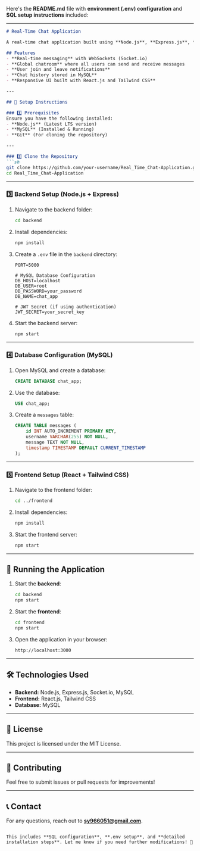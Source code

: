 Here's the **README.md** file with **environment (.env) configuration** and **SQL setup instructions** included:  

---

```md
# Real-Time Chat Application

A real-time chat application built using **Node.js**, **Express.js**, **Socket.io**, **React.js**, and **MySQL** for chat storage.

## Features
- **Real-time messaging** with WebSockets (Socket.io)
- **Global chatroom** where all users can send and receive messages
- **User join and leave notifications**
- **Chat history stored in MySQL**
- **Responsive UI built with React.js and Tailwind CSS**

---

## 📌 Setup Instructions

### 1️⃣ Prerequisites
Ensure you have the following installed:
- **Node.js** (Latest LTS version)
- **MySQL** (Installed & Running)
- **Git** (For cloning the repository)

---

### 2️⃣ Clone the Repository
```sh
git clone https://github.com/your-username/Real_Time_Chat-Application.git
cd Real_Time_Chat-Application
```

---

### 3️⃣ Backend Setup (Node.js + Express)
1. Navigate to the backend folder:
   ```sh
   cd backend
   ```
2. Install dependencies:
   ```sh
   npm install
   ```
3. Create a `.env` file in the `backend` directory:
   ```
   PORT=5000

   # MySQL Database Configuration
   DB_HOST=localhost
   DB_USER=root
   DB_PASSWORD=your_password
   DB_NAME=chat_app

   # JWT Secret (if using authentication)
   JWT_SECRET=your_secret_key
   ```
4. Start the backend server:
   ```sh
   npm start
   ```

---

### 4️⃣ Database Configuration (MySQL)
1. Open MySQL and create a database:
   ```sql
   CREATE DATABASE chat_app;
   ```
2. Use the database:
   ```sql
   USE chat_app;
   ```
3. Create a `messages` table:
   ```sql
   CREATE TABLE messages (
       id INT AUTO_INCREMENT PRIMARY KEY,
       username VARCHAR(255) NOT NULL,
       message TEXT NOT NULL,
       timestamp TIMESTAMP DEFAULT CURRENT_TIMESTAMP
   );
   ```

---

### 5️⃣ Frontend Setup (React + Tailwind CSS)
1. Navigate to the frontend folder:
   ```sh
   cd ../frontend
   ```
2. Install dependencies:
   ```sh
   npm install
   ```
3. Start the frontend server:
   ```sh
   npm start
   ```

---

## 🚀 Running the Application
1. Start the **backend**:  
   ```sh
   cd backend
   npm start
   ```
2. Start the **frontend**:  
   ```sh
   cd frontend
   npm start
   ```
3. Open the application in your browser:  
   ```
   http://localhost:3000
   ```

---

## 🛠 Technologies Used
- **Backend:** Node.js, Express.js, Socket.io, MySQL
- **Frontend:** React.js, Tailwind CSS
- **Database:** MySQL

---

## 📜 License
This project is licensed under the MIT License.

---

## 🤝 Contributing
Feel free to submit issues or pull requests for improvements!

---

## 📞 Contact
For any questions, reach out to **sy966051@gmail.com**.

```

This includes **SQL configuration**, **.env setup**, and **detailed installation steps**. Let me know if you need further modifications! 🚀
